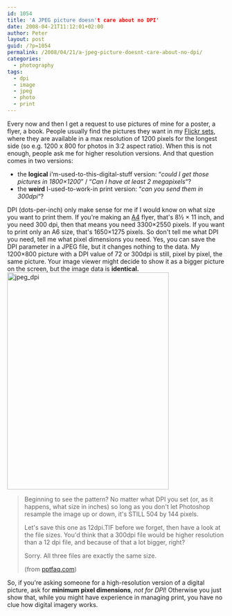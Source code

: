 ```yaml
---
id: 1054
title: 'A JPEG picture doesn't care about no DPI'
date: 2008-04-21T11:12:01+02:00
author: Peter
layout: post
guid: /?p=1054
permalink: /2008/04/21/a-jpeg-picture-doesnt-care-about-no-dpi/
categories:
  - photography
tags:
  - dpi
  - image
  - jpeg
  - photo
  - print
---
```

Every now and then I get a request to use pictures of mine for a poster, a flyer, a book. People usually find the pictures they want in my [Flickr sets](http://www.flickr.com/photos/pforret/sets/), where they are available in a max resolution of 1200 pixels for the longest side (so e.g. 1200 x 800 for photos in 3:2 aspect ratio). When this is not enough, people ask me for higher resolution versions. And that question comes in two versions:

  * the **logical** i'm-used-to-this-digital-stuff version: &#8220;_could I get those pictures in 1800&#215;1200_&#8221; / &#8220;_Can I have at least 2 megapixels_&#8220;?
  * the **weird** I-used-to-work-in print version: &#8220;_can you send them in 300dpi_&#8220;?

DPI (dots-per-inch) only make sense for me if I would know on what size you want to print them. If you're making an [A4](http://en.wikipedia.org/wiki/Paper_size#ANSI_paper_sizes) flyer, that's 8½ × 11 inch, and you need 300 dpi, then that means you need 3300&#215;2550 pixels. If you want to print only an A6 size, that's 1650&#215;1275 pixels. So don't tell me what DPI you need, tell me what pixel dimensions you need. Yes, you can save the DPI parameter in a JPEG file, but it changes nothing to the data. My 1200&#215;800 picture with a DPI value of 72 or 300dpi is still, pixel by pixel, the same picture. Your image viewer might decide to show it as a bigger picture on the screen, but the image data is **identical.**  
[<img  src="http://farm4.static.flickr.com/3280/2430945120_c7fa265cea.jpg" alt="jpeg_dpi" width="373" height="500" />](http://www.flickr.com/photos/pforret/2430945120/ "jpeg_dpi by PeterForret, on Flickr")

> Beginning to see the pattern? No matter what DPI you set (or, as it happens, what size in inches) so long as you don't let Photoshop resample the image up or down, it's STILL 504 by 144 pixels.
> 
> Let's save this one as 12dpi.TIF before we forget, then have a look at the file sizes. You'd think that a 300dpi file would be higher resolution than a 12 dpi file, and because of that a lot bigger, right?
> 
> Sorry. All three files are exactly the same size.
> 
> (from [pptfaq.com](http://pptfaq.com/FAQ00075.htm))

So, if you're asking someone for a high-resolution version of a digital picture, ask for **minimum pixel dimensions**, _not for DPI_! Otherwise you just show that, while you might have experience in managing print, you have no clue how digital imagery works.